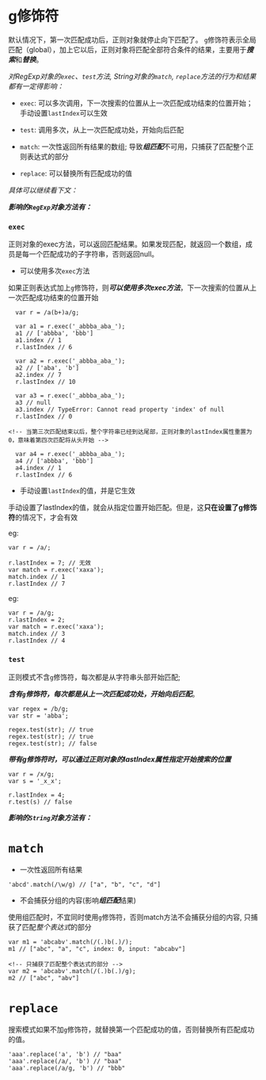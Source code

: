 g修饰符
=========

默认情况下，第一次匹配成功后，正则对象就停止向下匹配了。
`g`修饰符表示全局匹配（global），加上它以后，正则对象将匹配全部符合条件的结果，主要用于***搜索***和***替换***。

*对RegExp对象的`exec`、`test`方法, String对象的`match`, `replace`方法的行为和结果都有一定得影响：*

- `exec`: 可以多次调用，下一次搜索的位置从上一次匹配成功结束的位置开始； 手动设置`lastIndex`可以生效

- `test`: 调用多次，从上一次匹配成功处，开始向后匹配

- `match`: 一次性返回所有结果的数组; 导致***组匹配***不可用，只捕获了匹配整个正则表达式的部分

- `replace`: 可以替换所有匹配成功的值

*具体可以继续看下文：*

***影响的`RegExp`对象方法有：***

### `exec`

正则对象的exec方法，可以返回匹配结果。如果发现匹配，就返回一个数组，成员是每一个匹配成功的子字符串，否则返回null。

- 可以使用多次`exec`方法

如果正则表达式加上`g`修饰符，则***可以使用多次exec方法***，下一次搜索的位置从上一次匹配成功结束的位置开始

```
  var r = /a(b+)a/g;

  var a1 = r.exec('_abbba_aba_');
  a1 // ['abbba', 'bbb']
  a1.index // 1
  r.lastIndex // 6

  var a2 = r.exec('_abbba_aba_');
  a2 // ['aba', 'b']
  a2.index // 7
  r.lastIndex // 10

  var a3 = r.exec('_abbba_aba_');
  a3 // null
  a3.index // TypeError: Cannot read property 'index' of null
  r.lastIndex // 0

<!-- 当第三次匹配结束以后，整个字符串已经到达尾部，正则对象的lastIndex属性重置为0，意味着第四次匹配将从头开始 -->

  var a4 = r.exec('_abbba_aba_');
  a4 // ['abbba', 'bbb']
  a4.index // 1
  r.lastIndex // 6

```

- 手动设置`lastIndex`的值，并是它生效

手动设置了lastIndex的值，就会从指定位置开始匹配。但是，这**只在设置了g修饰符**的情况下，才会有效

eg: 

```
var r = /a/;

r.lastIndex = 7; // 无效
var match = r.exec('xaxa');
match.index // 1
r.lastIndex // 7

```

eg: 

```
var r = /a/g;
r.lastIndex = 2;
var match = r.exec('xaxa');
match.index // 3
r.lastIndex // 4
```

### `test`

正则模式不含`g`修饰符，每次都是从字符串头部开始匹配; 

***含有`g`修饰符，每次都是从上一次匹配成功处，开始向后匹配***。

```
var regex = /b/g;
var str = 'abba';

regex.test(str); // true
regex.test(str); // true
regex.test(str); // false
```

***带有g修饰符时，可以通过正则对象的lastIndex属性指定开始搜索的位置***

```
var r = /x/g;
var s = '_x_x';

r.lastIndex = 4;
r.test(s) // false
```

***影响的`String`对象方法有：***

# `match`

- 一次性返回所有结果

```
'abcd'.match(/\w/g) // ["a", "b", "c", "d"]
```

- 不会捕获分组的内容(影响***组匹配***结果)

使用组匹配时，不宜同时使用`g`修饰符，否则match方法不会捕获分组的内容, 只捕获了匹配*整个表达式*的部分

```
var m1 = 'abcabv'.match(/(.)b(.)/);
m1 // ["abc", "a", "c", index: 0, input: "abcabv"]

<!-- 只捕获了匹配整个表达式的部分 -->
var m2 = 'abcabv'.match(/(.)b(.)/g);
m2 // ["abc", "abv"]
```

# `replace`

搜索模式如果不加`g`修饰符，就替换第一个匹配成功的值，否则替换所有匹配成功的值。

```
'aaa'.replace('a', 'b') // "baa"
'aaa'.replace(/a/, 'b') // "baa"
'aaa'.replace(/a/g, 'b') // "bbb"
```